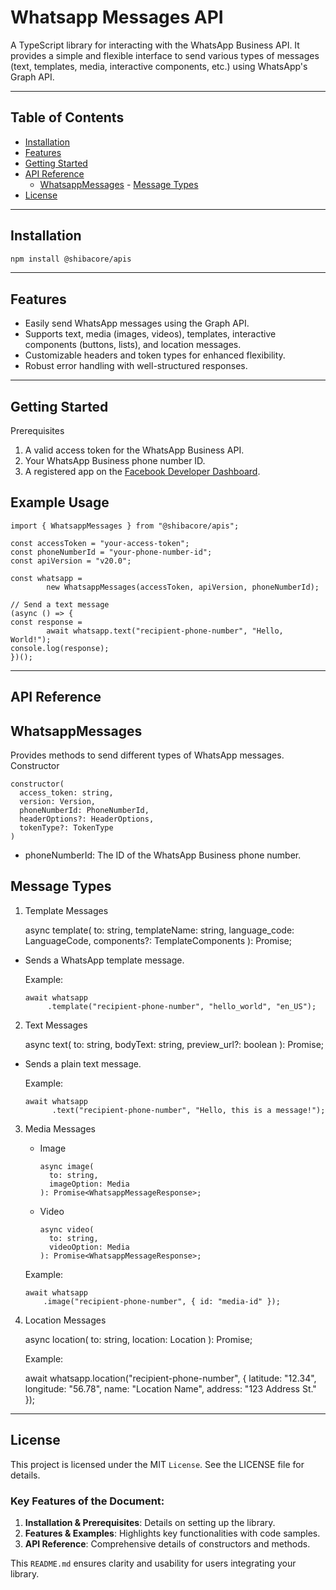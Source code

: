 # Whatsapp Messages API

A TypeScript library for interacting with the WhatsApp Business API. It provides a simple and flexible interface to send various types of messages (text, templates, media, interactive components, etc.) using WhatsApp's Graph API.

---

## Table of Contents

- [Installation](#installation)
- [Features](#features)
- [Getting Started](#getting-started)
- [API Reference](#api-reference)
  - [WhatsappMessages](#whatsappmessages) - [Message Types](#message-types)
  <!--- [Error Handling](#error-handling) --->
- [License](#license)

---

## Installation

```bash
npm install @shibacore/apis
```

---

## Features

- Easily send WhatsApp messages using the Graph API.
- Supports text, media (images, videos), templates, interactive components (buttons, lists), and location messages.
- Customizable headers and token types for enhanced flexibility.
- Robust error handling with well-structured responses.

---

## Getting Started

Prerequisites

1.  A valid access token for the WhatsApp Business API.
2.  Your WhatsApp Business phone number ID.
3.  A registered app on the <a href="https://developers.facebook.com/" target="_blank">Facebook Developer Dashboard</a>.

## Example Usage

    import { WhatsappMessages } from "@shibacore/apis";

    const accessToken = "your-access-token";
    const phoneNumberId = "your-phone-number-id";
    const apiVersion = "v20.0";

    const whatsapp =
            new WhatsappMessages(accessToken, apiVersion, phoneNumberId);

    // Send a text message
    (async () => {
    const response =
            await whatsapp.text("recipient-phone-number", "Hello, World!");
    console.log(response);
    })();

---

## API Reference

## WhatsappMessages

Provides methods to send different types of WhatsApp messages.
Constructor

    constructor(
      access_token: string,
      version: Version,
      phoneNumberId: PhoneNumberId,
      headerOptions?: HeaderOptions,
      tokenType?: TokenType
    )

- phoneNumberId: The ID of the WhatsApp Business phone number.

## Message Types

1. Template Messages

   async template(
   to: string,
   templateName: string,
   language_code: LanguageCode,
   components?: TemplateComponents
   ): Promise<WhatsappMessageResponse>;

- Sends a WhatsApp template message.

  Example:

      await whatsapp
           .template("recipient-phone-number", "hello_world", "en_US");

2. Text Messages

   async text(
   to: string,
   bodyText: string,
   preview_url?: boolean
   ): Promise<WhatsappMessageResponse>;

- Sends a plain text message.

  Example:

      await whatsapp
            .text("recipient-phone-number", "Hello, this is a message!");

3.  Media Messages

    - Image

          async image(
            to: string,
            imageOption: Media
          ): Promise<WhatsappMessageResponse>;

    - Video

          async video(
            to: string,
            videoOption: Media
          ): Promise<WhatsappMessageResponse>;

    Example:

        await whatsapp
            .image("recipient-phone-number", { id: "media-id" });

<!--
  4. Interactive Messages
    - Reply Buttons

      async interactiveListReply(
        to: string,
        component: InteractiveListComponent
      ): Promise<WhatsappMessageResponse>;

    - List Reply

      async interactiveListReply(
        to: string,
        component: InteractiveListComponent
      ): Promise<WhatsappMessageResponse>;

  Example:

    await whatsapp.interactiveReplyButtons("recipient-phone-number", {
      type: "button",
      buttons: [{ type: "reply", reply: { id: "1", title: "Option 1" } }]
    });
-->

4. Location Messages

   async location(
   to: string,
   location: Location
   ): Promise<WhatsappMessageResponse>;

   Example:

   await whatsapp.location("recipient-phone-number", {
   latitude: "12.34",
   longitude: "56.78",
   name: "Location Name",
   address: "123 Address St."
   });

---

## License

This project is licensed under the MIT `License`. See the LICENSE file for details.

### Key Features of the Document:

1. **Installation & Prerequisites**: Details on setting up the library.
2. **Features & Examples**: Highlights key functionalities with code samples.
3. **API Reference**: Comprehensive details of constructors and methods.
<!--
4. **Error Handling**: Explanation of how errors are handled.
5. **Contributing & License**: Guidelines for contributing to the project.
   --->
   This `README.md` ensures clarity and usability for users integrating your library.
